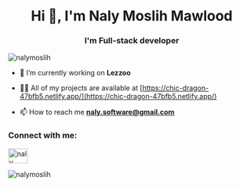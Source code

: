 <h1 align="center">Hi 👋, I'm Naly Moslih Mawlood</h1>
<h3 align="center">I'm Full-stack developer</h3>

<p align="center"> 
  <!-- <img src="https://cdn.dribbble.com/users/1162077/screenshots/5403918/focus-animation.gif" width="500" />-->
  <!--<img src="https://github.com/mayankchaudhary26/Cool-Readme-ideas/raw/master/data/chill%20scene.gif" width="500" /> -->
<!--   <img src="https://i.postimg.cc/5tyHhDG3/DALL-E-2024-07-23-15-11-55-A-full-stack-developer-sitting-at-a-desk-with-a-laptop-The-developer-h.webp" width="500" /> -->
</p>

<p align="left"> <img src="https://komarev.com/ghpvc/?username=nalymoslih&label=Profile%20views&color=0e75b6&style=flat" alt="nalymoslih" /> </p>


- 🔭 I’m currently working on **Lezzoo**

- 👨‍💻 All of my projects are available at [https://chic-dragon-47bfb5.netlify.app/](https://chic-dragon-47bfb5.netlify.app/)

- 📫 How to reach me **naly.software@gmail.com**

<h3 align="left">Connect with me:</h3>
<p align="left">
<a href="https://linkedin.com/in/naly moslih" target="blank"><img align="center" src="https://raw.githubusercontent.com/rahuldkjain/github-profile-readme-generator/master/src/images/icons/Social/linked-in-alt.svg" alt="naly moslih" height="30" width="40" /></a>
</p>




<p><img align="center" src="https://github-readme-streak-stats.herokuapp.com/?user=nalymoslih&" alt="nalymoslih" /></p>
